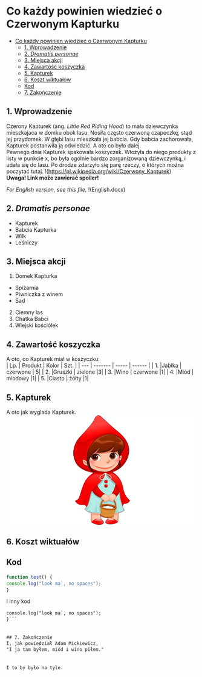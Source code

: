 # Co każdy powinien wiedzieć o Czerwonym Kapturku  
- [Co każdy powinien wiedzieć o Czerwonym Kapturku](#co-każdy-powinien-wiedzieć-o-czerwonym-kapturku)
  - [1. Wprowadzenie](#1-wprowadzenie)
  - [2. _Dramatis personae_](#2-dramatis-personae)
  - [3. Miejsca akcji](#3-miejsca-akcji)
  - [4. Zawartość koszyczka](#4-zawartość-koszyczka)
  - [5. Kapturek](#5-kapturek)
  - [6. Koszt wiktuałów](#6-koszt-wiktuałów)
  - [Kod](#kod)
  - [7. Zakończenie](#7-zakończenie)




## 1. Wprowadzenie  
Czerony Kapturek (ang. _Little Red Riding Hood_) to mała dziewczynka mieszkajaca w domku obok lasu. Nosiła często czerwoną czapeczkę, stąd jej przydomek. W głębi lasu mieszkała jej babcia. Gdy babcia zachorowała, Kapturek postanwiła ją odwiedzić. A oto co było dalej.  
Pewnego dnia Kapturek spakowała koszyczek. Włożyła do niego produkty z listy w punkcie x, bo była ogólnie bardzo zorganizowaną dziewczynką, i udała się do lasu. 
Po drodze zdarzyło się parę rzeczy, o których można poczytać tutaj. !(https://pl.wikipedia.org/wiki/Czerwony_Kapturek)  
**Uwaga! Link może zawierać spoiler!**

_For English version, see this file._ !(English.docx)

<!-- Example of link to another file -->

<!-- Example of equation or inline code -->

<!-- Example of a block of code -->  


## 2. _Dramatis personae_  

* Kapturek
* Babcia Kapturka
* Wilk
* Leśniczy

## 3. Miejsca akcji
1. Domek Kapturka        
* Spiżarnia
* Piwniczka z winem
* Sad
2. Ciemny las
3. Chatka Babci
4. Wiejski kościółek

## 4. Zawartość koszyczka  
A oto, co Kapturek miał w koszyczku:  
| Lp. | Produkt | Kolor | Szt. |
| --- | ------- | ----- | ------ |
| 1. |Jabłka  | czerwone       | 5|
| 2. |Gruszki | zielone     |3|
| 3. |Wino    | czerwone     |1|
| 4. |Miód    | miodowy       |1|
| 5. |Ciasto  | żółty     |1|


## 5. Kapturek  
A oto jak wyglada Kapturek. 
![tutaj](czerwonykapturek.png "To jest Czerwony Kapturek")

## 6. Koszt wiktuałów  
## Kod  
```javascript
function test() {
console.log("look ma`, no spaces");
}
```  
I inny kod  
```function test() {
console.log("look ma`, no spaces");
}```
  

## 7. Zakończenie  
I, jak powiedział Adam Mickiewicz,  
"I ja tam byłem, miód i wino piłem."  


I to by było na tyle.
